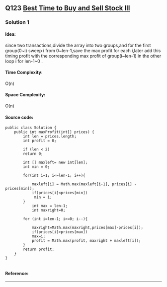 ## Q123 [Best Time to Buy and Sell Stock III](https://leetcode.com/problems/best-time-to-buy-and-sell-stock-iii/) 

### Solution 1
#### Idea:
since two transactions,divide the array into two groups,and for the first group(0~i) sweep i from 0~len-1,save the max profit for each i,later add this timing profit 
with the corresponding max profit of group(i~len-1)  in the other loop i for len-1~0 .
#### Time Complexity:
O(n)
#### Space Complexity:
O(n)
#### Source code:
```
public class Solution { 
    public int maxProfit(int[] prices) {
        int len = prices.length;
        int profit = 0;
       
        if (len < 2)
        return 0;
       
        int [] maxleft= new int[len];
        int min = 0;
      
        for(int i=1; i<=len-1; i++){
        
            maxleft[i] = Math.max(maxleft[i-1], prices[i] - prices[min]);
            if(prices[i]<prices[min])
             min = i;
        }
        	int max = len-1;
        	int maxright=0;
       
        for (int i=len-1; i>=0; i--){   
        
            maxright=Math.max(maxright,prices[max]-prices[i]);
            if(prices[i]>prices[max])
            max=i;
            profit = Math.max(profit, maxright + maxleft[i]);   
        }
        return profit;
    }
}


```
#### Reference:

---

